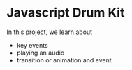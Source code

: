 # Javascript Drum Kit

In this project, we learn about 
- key events
- playing an audio
- transition or animation and event